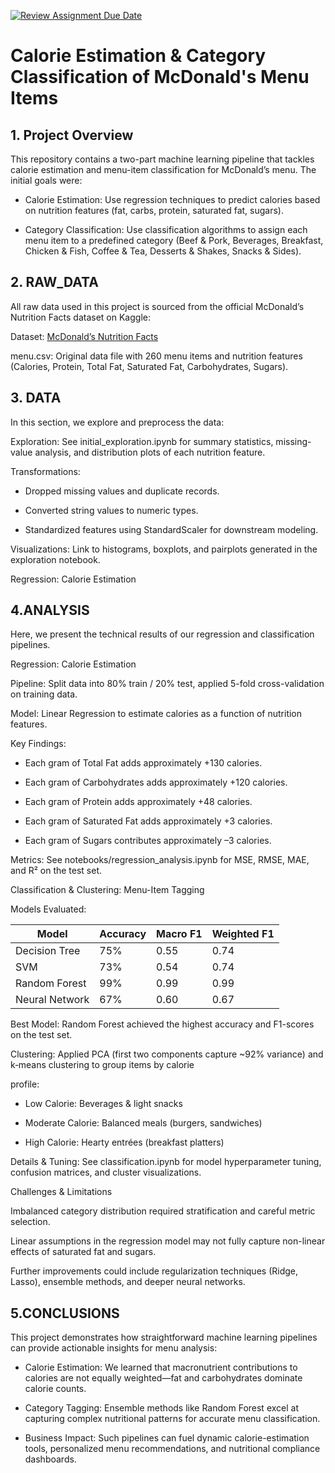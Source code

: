 
[![Review Assignment Due Date](https://classroom.github.com/assets/deadline-readme-button-22041afd0340ce965d47ae6ef1cefeee28c7c493a6346c4f15d667ab976d596c.svg)](https://classroom.github.com/a/b7LCFJdp)
# Calorie Estimation & Category Classification of McDonald's Menu Items
## 1. Project Overview
This repository contains a two-part machine learning pipeline that tackles calorie estimation and menu-item classification for McDonald’s menu. The initial goals were:

- Calorie Estimation: Use regression techniques to predict calories based on nutrition features (fat, carbs, protein, saturated fat, sugars).

- Category Classification: Use classification algorithms to assign each menu item to a predefined category (Beef & Pork, Beverages, Breakfast, Chicken & Fish, Coffee & Tea, Desserts & Shakes, Snacks & Sides).

## 2. RAW_DATA

All raw data used in this project is sourced from the official McDonald’s Nutrition Facts dataset on Kaggle:

Dataset: [McDonald’s Nutrition Facts](https://www.kaggle.com/datasets/mcdonalds/nutrition-facts/data)

menu.csv: Original data file with 260 menu items and nutrition features (Calories, Protein, Total Fat, Saturated Fat, Carbohydrates, Sugars).

## 3. DATA

In this section, we explore and preprocess the data:

Exploration: See initial_exploration.ipynb for summary statistics, missing-value analysis, and distribution plots of each nutrition feature.

Transformations: 
- Dropped missing values and duplicate records.

- Converted string values to numeric types.

- Standardized features using StandardScaler for downstream modeling.

Visualizations: Link to histograms, boxplots, and pairplots generated in the exploration notebook.

Regression: Calorie Estimation

## 4.ANALYSIS

Here, we present the technical results of our regression and classification pipelines.

Regression: Calorie Estimation

Pipeline: Split data into 80% train / 20% test, applied 5-fold cross-validation on training data.

Model: Linear Regression to estimate calories as a function of nutrition features.

Key Findings:

- Each gram of Total Fat adds approximately +130 calories.

- Each gram of Carbohydrates adds approximately +120 calories.

- Each gram of Protein adds approximately +48 calories.

- Each gram of Saturated Fat adds approximately +3 calories.

- Each gram of Sugars contributes approximately –3 calories.

Metrics: See notebooks/regression_analysis.ipynb for MSE, RMSE, MAE, and R² on the test set.

Classification & Clustering: Menu-Item Tagging

Models Evaluated:

|Model          |Accuracy|Macro F1|Weighted F1|
|---------------|--------|--------|-----------|
|Decision Tree  |75%     |0.55    |  0.74     |
|SVM            |73%     |0.54    |  0.74     |
|Random Forest  |99%     |0.99    |  0.99     |
|Neural Network |67%     |0.60    |  0.67     |

Best Model: Random Forest achieved the highest accuracy and F1-scores on the test set.

Clustering: Applied PCA (first two components capture ~92% variance) and k‑means clustering to group items by calorie 

profile:

- Low Calorie: Beverages & light snacks

- Moderate Calorie: Balanced meals (burgers, sandwiches)

- High Calorie: Hearty entrées (breakfast platters)

Details & Tuning: See classification.ipynb for model hyperparameter tuning, confusion matrices, and cluster visualizations.

Challenges & Limitations

Imbalanced category distribution required stratification and careful metric selection.

Linear assumptions in the regression model may not fully capture non-linear effects of saturated fat and sugars.

Further improvements could include regularization techniques (Ridge, Lasso), ensemble methods, and deeper neural networks.

## 5.CONCLUSIONS

This project demonstrates how straightforward machine learning pipelines can provide actionable insights for menu analysis:

- Calorie Estimation: We learned that macronutrient contributions to calories are not equally weighted—fat and carbohydrates dominate calorie counts.

- Category Tagging: Ensemble methods like Random Forest excel at capturing complex nutritional patterns for accurate menu classification.

- Business Impact: Such pipelines can fuel dynamic calorie-estimation tools, personalized menu recommendations, and nutritional compliance dashboards.
